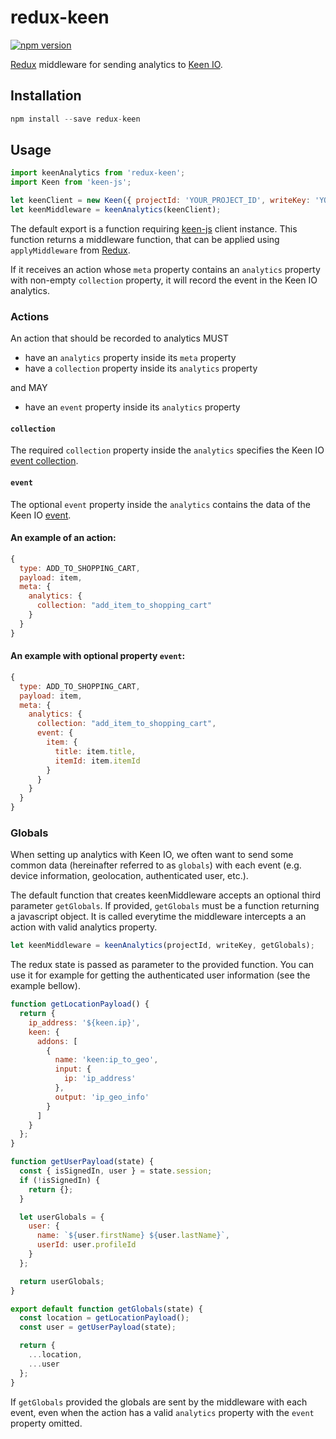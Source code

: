 redux-keen
==========

[![npm version](https://img.shields.io/npm/v/redux-keen.svg?style=flat-square)](https://www.npmjs.com/package/redux-keen)

[Redux](http://rackt.github.io/redux) middleware for sending analytics to [Keen IO](https://keen.io/).

## Installation

```js
npm install --save redux-keen
```

## Usage

```js
import keenAnalytics from 'redux-keen';
import Keen from 'keen-js';

let keenClient = new Keen({ projectId: 'YOUR_PROJECT_ID', writeKey: 'YOUR_WRITE_KEY' });
let keenMiddleware = keenAnalytics(keenClient);
```

The default export is a function requiring [keen-js](https://github.com/keen/keen-js) client instance. This function returns a middleware function, that can be applied using `applyMiddleware` from [Redux](http://rackt.github.io/redux).

If it receives an action whose `meta` property contains an `analytics` property with non-empty `collection` property, it will record the event in the Keen IO analytics.

### Actions

An action that should be recorded to analytics MUST
- have an `analytics` property inside its `meta` property
- have a `collection` property inside its `analytics` property

and MAY
- have an `event` property inside its `analytics` property

#### `collection`
The required `collection` property inside the `analytics` specifies the Keen IO [event collection](https://keen.io/docs/api/#event-collections).

#### `event`
The optional `event` property inside the `analytics` contains the data of the Keen IO [event](https://keen.io/docs/api/#events).


#### An example of an action:
```js
{
  type: ADD_TO_SHOPPING_CART,
  payload: item,
  meta: {
    analytics: {
      collection: "add_item_to_shopping_cart"
    }
  }
}
```

#### An example with optional property `event`:
```js
{
  type: ADD_TO_SHOPPING_CART,
  payload: item,
  meta: {
    analytics: {
      collection: "add_item_to_shopping_cart",
      event: {
        item: {
          title: item.title,
          itemId: item.itemId
        }
      }
    }
  }
}
```


### Globals
When setting up analytics with Keen IO, we often want to send some common data (hereinafter referred to as `globals`) with each event (e.g. device information, geolocation, authenticated user, etc.).

The default function that creates keenMiddleware accepts an optional third parameter `getGlobals`.
If provided, `getGlobals` must be a function returning a javascript object. It is called everytime the middleware intercepts a an action with valid analytics property.

```js
let keenMiddleware = keenAnalytics(projectId, writeKey, getGlobals);
```

The redux state is passed as parameter to the provided function. You can use it for example for getting the authenticated user information (see the example bellow).

```js
function getLocationPayload() {
  return {
    ip_address: '${keen.ip}',
    keen: {
      addons: [
        {
          name: 'keen:ip_to_geo',
          input: {
            ip: 'ip_address'
          },
          output: 'ip_geo_info'
        }
      ]
    }
  };
}

function getUserPayload(state) {
  const { isSignedIn, user } = state.session;
  if (!isSignedIn) {
    return {};
  }

  let userGlobals = {
    user: {
      name: `${user.firstName} ${user.lastName}`,
      userId: user.profileId
    }
  };

  return userGlobals;
}

export default function getGlobals(state) {
  const location = getLocationPayload();
  const user = getUserPayload(state);

  return {
    ...location,
    ...user
  };
}
```

If `getGlobals` provided the globals are sent by the middleware with each event, even when the action has a valid `analytics` property with the `event` property omitted.
